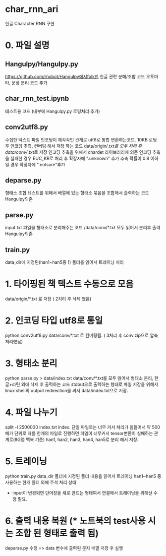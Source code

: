 # char_rnn_ari
한글 Character RNN 구현

# 0. 파일 설명
## Hangulpy/Hangulpy.py
https://github.com/rhobot/Hangulpy에서folk한 한글 관련 분해/조합 코드
오토마타, 문장 분리 코드 추가

## char_rnn_test.ipynb
테스트용 코드 (내부에 Hangulpy.py 로딩처리 추가)

## conv2utf8.py
수집한 텍스트 파일 인코딩이 제각각인 관계로 utf8로 통합 변환하는코드.
10KB 로딩 후 인코딩 추측, 컨버팅 해서 저장 하는 코드
data/origin/*.txt를 모두 처리 후 data/conv/*.txt로 저장
인코딩 추측을 위해서 chardet 라이브러리에 의존
인코딩 추측을 실패한 경우 EUC_KR로 처리 후 확장자에 ".unknown" 추가
추측 확률이 0.8 이하일 경우 확장자에 ".notsure"추가 

## deparse.py
형태소 조합 테스트를 위해서 배열에 있는 형태소 묶음을 조합해서 출력하는 코드
Hangulpy의존

## parse.py
input.txt 파일을 형태소로 분리해주는 코드 /data/conv/*.txt 모두 읽어서 분리후 출력
Hangulpy의존

## train.py
data_dir에 지정된(han1~han5중 1) 폴더를 읽어서 트레이닝 처리

# 1. 타이핑된 책 텍스트 수동으로 모음
data/origin/*.txt 로 저장 ( 2처리 후 삭제 했음)

# 2. 인코딩 타입 utf8로 통일
python conv2utf8.py
data/conv/*.txt 로 컨버팅됨. ( 3처리 후 conv.zip으로 압축 처리했음)

# 3. 형태소 분리
python parse.py > data/index.txt
data/conv/*.txt를 모두 읽어서 형태소 분리, 한글+라틴 외에 삭제 후 출력하는 코드
stdout으로 출력하는 형태로 파일 저장을 위해서
linux shell의 output redirection을 써서 data/index.txt으로 저장.

# 4. 파일 나누기
split -l 2500000 index.txt index.
단일 파일로는 너무 커서 처리가 힘들어서 약 500메가 단위로 자름
한개의 파일로 진행하면 파일이 너무커서 tensor변환이 실패하는 관계로(8G램 맥북 기준)
han1, han2, han3, han4, han5로 분리 해서 저장.

# 5. 트레이닝
python train.py
data_dir 폴더에 지정된 폴더 내용을 읽어서 트레이닝
han1~han5 중 사용하는 한개 폴더 외에 주석 처리 상태

* input이 변경되면 단어장을 새로 만드는 형태여서 연결해서 트레이닝을 위해선 수정 필요.

# 6. 출력 내용 복원 (* 노트북의 test사용 시는 조합 된 형태로 출력 됨)
deparse.py 수정
=> data 변수에 출력된 문자 배열 저장 후 실행

